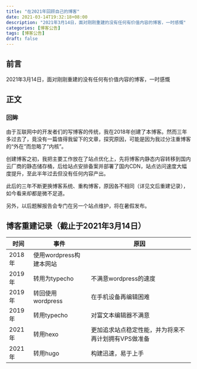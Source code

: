 ```yaml
---
title: "在2021年回顾自己的博客"
date: 2021-03-14T19:32:18+08:00
description: "2021年3月14日，面对刚刚重建的没有任何有价值内容的博客，一时感慨"
categories: [博客公告]
tags: [博客公告]
draft: false
---
```


## 前言

2021年3月14日，面对刚刚重建的没有任何有价值内容的博客，一时感慨
<!--more-->
## 正文

### 回眸

由于互联网中的开发者们的写博客的传统，我在2018年创建了本博客。然而三年多过去了，竟没有一篇值得我留下的文章，探究原因，可能是因为我过分注重博客的“外在”而忽略了“内核”。

创建博客之初，我把主要工作放在了站点优化上，先将博客内静态内容转移到国内云厂商的静态储存桶，后给站点安排备案并部署了国内CDN，站点访问速度大幅度提升，至此半年过去但没有任何内容产出。

此后的三年不断更换博客系统、重构博客，原因各不相同（详见文后重建记录），如今看来却都是微不足道。

另外，以后题解报告会专门在另一个站点维护，将在暑假发布。

## 博客重建记录（截止于2021年3月14日）

| 时间   | 事件                    | 原因                                                |
| ------ | ----------------------- | --------------------------------------------------- |
| 2018年 | 使用wordpress构建本网站 |                                                     |
| 2019年 | 转用为typecho           | 不满意wordpress的速度                               |
| 2019年 | 转回使用wordpress       | 在手机设备再编辑困难                                |
| 2019年 | 转用typecho             | 对富文本编辑器不满意                                |
| 2021年 | 转用hexo                | 更加追求站点稳定性能，并为将来不再计划拥有VPS做准备 |
| 2021年 | 转用hugo                | 构建迅速，易于上手                                  |
